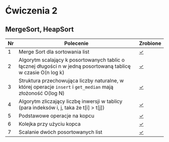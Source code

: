 # Ćwiczenia 2

## MergeSort, HeapSort

| Nr| Polecenie |Zrobione |
|--|--|--|
|1 | Merge Sort dla sortowania list|[✓](../lab02/01.cpp "zad 1")|
|2 | Algorytm scalający k posortowanych tablic o łącznej długości n w jedną posortowaną tablicę w czasie O(n log k)|[✓](../lab02/02.cpp "zad 2")|
|3 | Struktura przechowująca liczby naturalne, w której operacje `insert` i `get_median` mają złożoność O(log N)|[✓](../lab02/03.cpp "zad 3")|
|4 | Algorytm zliczający liczbę inwersji w tablicy (para indeksów i, j, taka że t[i] > t[j])|[✓](../lab02/04.cpp "zad 4")|
|5 | Podstawowe operacje na kopcu|[✓](../lab02/05.cpp "zad 5")|
|6 | Kolejka przy użyciu kopca|[✓](../lab02/06.cpp "zad 6")|
|7 | Scalanie dwóch posortowanych list|[✓](../lab02/07.cpp "zad 7")|